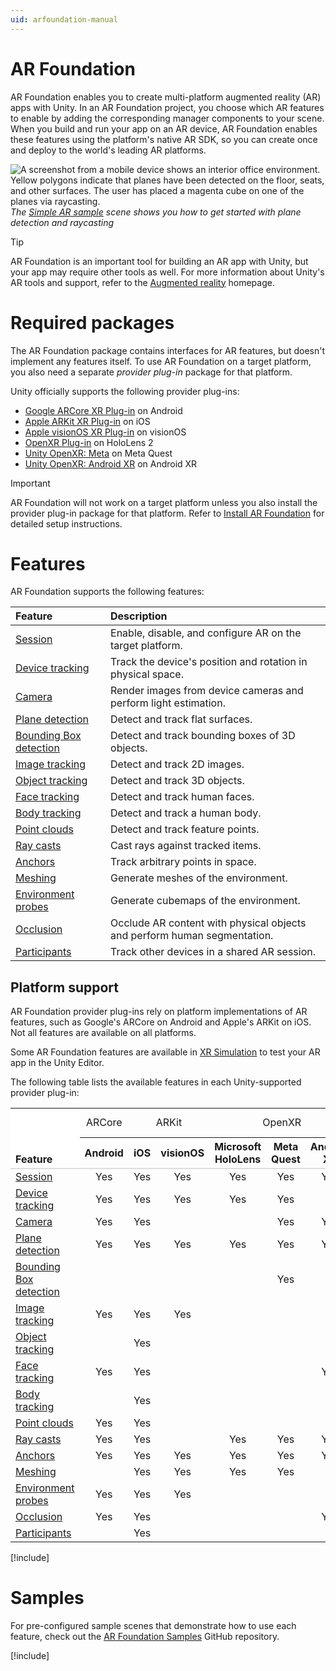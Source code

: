 ```yaml
---
uid: arfoundation-manual
---
```

# AR Foundation

AR Foundation enables you to create multi-platform augmented reality (AR) apps with Unity. In an AR Foundation project, you choose which AR features to enable by adding the corresponding manager components to your scene. When you build and run your app on an AR device, AR Foundation enables these features using the platform's native AR SDK, so you can create once and deploy to the world's leading AR platforms.

![A screenshot from a mobile device shows an interior office environment. Yellow polygons indicate that planes have been detected on the floor, seats, and other surfaces. The user has placed a magenta cube on one of the planes via raycasting.](images/sample-simple-ar.png)<br/>*The [Simple AR sample](https://github.com/Unity-Technologies/arfoundation-samples#simple-ar) scene shows you how to get started with plane detection and raycasting*

> [!TIP]
> AR Foundation is an important tool for building an AR app with Unity, but your app may require other tools as well. For more information about Unity's AR tools and support, refer to the [Augmented reality](https://unity.com/solutions/xr/ar) homepage.

# Required packages

The AR Foundation package contains interfaces for AR features, but doesn't implement any features itself. To use AR Foundation on a target platform, you also need a separate *provider plug-in* package for that platform.

Unity officially supports the following provider plug-ins:

* [Google ARCore XR Plug-in](xref:arcore-manual) on Android
* [Apple ARKit XR Plug-in](xref:arkit-manual) on iOS
* [Apple visionOS XR Plug-in](xref:vosxr-manual) on visionOS
* [OpenXR Plug-in](xref:openxr-manual) on HoloLens 2
* [Unity OpenXR: Meta](xref:meta-openxr-manual) on Meta Quest
* [Unity OpenXR: Android XR](xref:androidxr-openxr-manual) on Android XR

> [!IMPORTANT]
> AR Foundation will not work on a target platform unless you also install the provider plug-in package for that platform. Refer to [Install AR Foundation](xref:arfoundation-install) for detailed setup instructions.

# Features

AR Foundation supports the following features:

| Feature | Description |
| :------ | :---------- |
| [Session](xref:arfoundation-session) | Enable, disable, and configure AR on the target platform. |
| [Device tracking](xref:arfoundation-device-tracking) | Track the device's position and rotation in physical space. |
| [Camera](xref:arfoundation-camera) | Render images from device cameras and perform light estimation. |
| [Plane detection](xref:arfoundation-plane-detection) | Detect and track flat surfaces. |
| [Bounding Box detection](xref:arfoundation-bounding-box-detection) | Detect and track bounding boxes of 3D objects. |
| [Image tracking](xref:arfoundation-image-tracking) | Detect and track 2D images. |
| [Object tracking](xref:arfoundation-object-tracking) | Detect and track 3D objects. |
| [Face tracking](xref:arfoundation-face-tracking) | Detect and track human faces. |
| [Body tracking](xref:UnityEngine.XR.ARFoundation.ARHumanBodyManager) | Detect and track a human body. |
| [Point clouds](xref:arfoundation-point-clouds) | Detect and track feature points. |
| [Ray casts](xref:arfoundation-raycasts) | Cast rays against tracked items. |
| [Anchors](xref:arfoundation-anchors) | Track arbitrary points in space. |
| [Meshing](xref:arfoundation-meshing) | Generate meshes of the environment. |
| [Environment probes](xref:arfoundation-environment-probes) | Generate cubemaps of the environment. |
| [Occlusion](xref:arfoundation-occlusion) | Occlude AR content with physical objects and perform human segmentation. |
| [Participants](xref:arfoundation-participant-tracking) | Track other devices in a shared AR session. |

## Platform support

AR Foundation provider plug-ins rely on platform implementations of AR features, such as Google's ARCore on Android and Apple's ARKit on iOS. Not all features are available on all platforms.

Some AR Foundation features are available in [XR Simulation](xref:arfoundation-simulation-overview) to test your AR app in the Unity Editor.

The following table lists the available features in each Unity-supported provider plug-in:

<table>
  <tr>
    <td rowspan="2" style="vertical-align: bottom; background-color: #ffffff;"><strong>Feature</strong></td>
    <td style="text-align: center">ARCore</td>
    <td colspan="2" style="text-align: center">ARKit</td>
    <td colspan="3" style="text-align: center">OpenXR</td>
    <td colspan="1" style="text-align: center">XR Simulation</td>
  </tr>
  <tr style="border-bottom: 2px solid #dddddd">
    <th style="text-align: center">Android</th>
    <th style="text-align: center">iOS</th>
    <th style="text-align: center">visionOS</th>
    <th style="text-align: center">Microsoft HoloLens</th>
    <th style="text-align: center">Meta Quest</th>
    <th style="text-align: center">Android XR</th>
    <th style="text-align: center">Unity Editor</th>
  </tr>
  <tr>
    <td><a href="features/session.md">Session</a></td>
    <td style="text-align: center">Yes</td> <!-- Android -->
    <td style="text-align: center">Yes</td> <!-- iOS -->
    <td style="text-align: center">Yes</td> <!-- visionOS -->
    <td style="text-align: center">Yes</td> <!-- HoloLens -->
    <td style="text-align: center">Yes</td> <!-- Meta Quest -->
    <td style="text-align: center">Yes</td> <!-- Android XR -->
    <td style="text-align: center">Yes</td> <!-- Unity Editor -->
  </tr>
  <tr>
    <td><a href="features/device-tracking.md">Device tracking</a></td>
    <td style="text-align: center">Yes</td> <!-- Android -->
    <td style="text-align: center">Yes</td> <!-- iOS -->
    <td style="text-align: center">Yes</td> <!-- visionOS -->
    <td style="text-align: center">Yes</td> <!-- HoloLens -->
    <td style="text-align: center">Yes</td> <!-- Meta Quest -->
    <td style="text-align: center"></td>    <!-- Android XR -->
    <td style="text-align: center">Yes</td> <!-- Unity Editor -->
  </tr>
  <tr>
    <td><a href="features/camera.md">Camera</a></td>
    <td style="text-align: center">Yes</td> <!-- Android -->
    <td style="text-align: center">Yes</td> <!-- iOS -->
    <td style="text-align: center"></td>    <!-- visionOS -->
    <td style="text-align: center"></td>    <!-- HoloLens -->
    <td style="text-align: center">Yes</td> <!-- Meta Quest -->
    <td style="text-align: center">Yes</td> <!-- Android XR -->
    <td style="text-align: center">Yes</td> <!-- Unity Editor -->
  </tr>
  <tr>
    <td><a href="features/plane-detection.md">Plane detection</a></td>
    <td style="text-align: center">Yes</td> <!-- Android -->
    <td style="text-align: center">Yes</td> <!-- iOS -->
    <td style="text-align: center">Yes</td> <!-- visionOS -->
    <td style="text-align: center">Yes</td> <!-- HoloLens -->
    <td style="text-align: center">Yes</td> <!-- Meta Quest -->
    <td style="text-align: center">Yes</td> <!-- Android XR -->
    <td style="text-align: center">Yes</td> <!-- Unity Editor -->
  </tr>
  <tr>
    <td><a href="features/bounding-box-detection.md">Bounding Box detection</a></td>
    <td style="text-align: center"></td>    <!-- Android -->
    <td style="text-align: center"></td>    <!-- iOS -->
    <td style="text-align: center"></td>    <!-- visionOS -->
    <td style="text-align: center"></td>    <!-- HoloLens -->
    <td style="text-align: center">Yes</td> <!-- Meta Quest -->
    <td style="text-align: center"></td>    <!-- Android XR -->
    <td style="text-align: center">Yes</td> <!-- Unity Editor -->
  </tr>
  <tr>
    <td><a href="features/image-tracking.md">Image tracking</a></td>
    <td style="text-align: center">Yes</td> <!-- Android -->
    <td style="text-align: center">Yes</td> <!-- iOS -->
    <td style="text-align: center">Yes</td> <!-- visionOS -->
    <td style="text-align: center"></td>    <!-- HoloLens -->
    <td style="text-align: center"></td>    <!-- Meta Quest -->
    <td style="text-align: center"></td>    <!-- Android XR -->
   <td style="text-align: center">Yes</td>  <!-- Unity Editor -->
  </tr>
  <tr>
    <td><a href="features/object-tracking.md">Object tracking</a></td>
    <td style="text-align: center"></td>    <!-- Android -->
    <td style="text-align: center">Yes</td> <!-- iOS -->
    <td style="text-align: center"></td>    <!-- visionOS -->
    <td style="text-align: center"></td>    <!-- HoloLens -->
    <td style="text-align: center"></td>    <!-- Meta Quest -->
    <td style="text-align: center"></td>    <!-- Android XR -->
    <td style="text-align: center"></td>    <!-- Unity Editor -->
  </tr>
  <tr>
    <td><a href="features/face-tracking.md">Face tracking</a></td>
    <td style="text-align: center">Yes</td> <!-- Android -->
    <td style="text-align: center">Yes</td> <!-- iOS -->
    <td style="text-align: center"></td>    <!-- visionOS -->
    <td style="text-align: center"></td>    <!-- HoloLens -->
    <td style="text-align: center"></td>    <!-- Meta Quest -->
    <td style="text-align: center">Yes</td> <!-- Android XR -->
    <td style="text-align: center"></td>    <!-- Unity Editor -->
  </tr>
  <tr>
    <td><a href="features/body-tracking.md">Body tracking</a></td>
    <td style="text-align: center"></td>    <!-- Android -->
    <td style="text-align: center">Yes</td> <!-- iOS -->
    <td style="text-align: center"></td>    <!-- visionOS -->
    <td style="text-align: center"></td>    <!-- HoloLens -->
    <td style="text-align: center"></td>    <!-- Meta Quest -->
    <td style="text-align: center"></td>    <!-- Android XR -->
    <td style="text-align: center"></td>    <!-- Unity Editor -->
  </tr>
  <tr>
    <td><a href="features/point-clouds.md">Point clouds</a></td>
    <td style="text-align: center">Yes</td> <!-- Android -->
    <td style="text-align: center">Yes</td> <!-- iOS -->
    <td style="text-align: center"></td>    <!-- visionOS -->
    <td style="text-align: center"></td>    <!-- HoloLens -->
    <td style="text-align: center"></td>    <!-- Meta Quest -->
    <td style="text-align: center"></td>    <!-- Android XR -->
    <td style="text-align: center">Yes</td> <!-- Unity Editor -->
  </tr>
  <tr>
    <td><a href="features/raycasts.md">Ray casts</a></td>
    <td style="text-align: center">Yes</td> <!-- Android -->
    <td style="text-align: center">Yes</td> <!-- iOS -->
    <td style="text-align: center"></td>    <!-- visionOS -->
    <td style="text-align: center">Yes</td> <!-- HoloLens -->
    <td style="text-align: center">Yes</td> <!-- Meta Quest -->
    <td style="text-align: center">Yes</td> <!-- Android XR -->
    <td style="text-align: center">Yes</td> <!-- Unity Editor -->
  </tr>
  <tr>
    <td><a href="features/anchors.md">Anchors</a></td>
    <td style="text-align: center">Yes</td> <!-- Android -->
    <td style="text-align: center">Yes</td> <!-- iOS -->
    <td style="text-align: center">Yes</td> <!-- visionOS -->
    <td style="text-align: center">Yes</td> <!-- HoloLens -->
    <td style="text-align: center">Yes</td> <!-- Meta Quest -->
    <td style="text-align: center">Yes</td> <!-- Android XR -->
    <td style="text-align: center">Yes</td> <!-- Unity Editor -->
  </tr>
  <tr>
    <td><a href="features/meshing.md">Meshing</a></td>
    <td style="text-align: center"></td>    <!-- Android -->
    <td style="text-align: center">Yes</td> <!-- iOS -->
    <td style="text-align: center">Yes</td> <!-- visionOS -->
    <td style="text-align: center">Yes</td> <!-- HoloLens -->
    <td style="text-align: center">Yes</td> <!-- Meta Quest -->
    <td style="text-align: center"></td>    <!-- Android XR -->
    <td style="text-align: center">Yes</td> <!-- Unity Editor -->
  </tr>
  <tr>
    <td><a href="features/environment-probes.md">Environment probes</a></td>
    <td style="text-align: center">Yes</td> <!-- Android -->
    <td style="text-align: center">Yes</td> <!-- iOS -->
    <td style="text-align: center">Yes</td> <!-- visionOS -->
    <td style="text-align: center"></td>    <!-- HoloLens -->
    <td style="text-align: center"></td>    <!-- Meta Quest -->
    <td style="text-align: center"></td>    <!-- Android XR -->
    <td style="text-align: center">Yes</td> <!-- Unity Editor -->
  </tr>
  <tr>
    <td><a href="features/occlusion.md">Occlusion</a></td>
    <td style="text-align: center">Yes</td> <!-- Android -->
    <td style="text-align: center">Yes</td> <!-- iOS -->
    <td style="text-align: center"></td>    <!-- visionOS -->
    <td style="text-align: center"></td>    <!-- HoloLens -->
    <td style="text-align: center"></td>    <!-- Meta Quest -->
    <td style="text-align: center">Yes</td> <!-- Android XR -->
    <td style="text-align: center">Yes</td> <!-- Unity Editor -->
  </tr>
  <tr>
    <td><a href="features/participant-tracking.md">Participants</a></td>
    <td style="text-align: center"></td>    <!-- Android -->
    <td style="text-align: center">Yes</td> <!-- iOS -->
    <td style="text-align: center"></td>    <!-- visionOS -->
    <td style="text-align: center"></td>    <!-- HoloLens -->
    <td style="text-align: center"></td>    <!-- Meta Quest -->
    <td style="text-align: center"></td>    <!-- Android XR -->
    <td style="text-align: center"></td>    <!-- Unity Editor -->
  </tr>
</table>

[!include[](snippets/arf-docs-tip.md)]

# Samples

For pre-configured sample scenes that demonstrate how to use each feature, check out the [AR Foundation Samples](https://github.com/Unity-Technologies/arfoundation-samples) GitHub repository.

[!include[](snippets/apple-arkit-trademark.md)]
